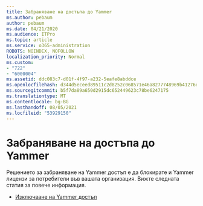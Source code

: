 ```yaml
---
title: Забраняване на достъпа до Yammer
ms.author: pebaum
author: pebaum
ms.date: 04/21/2020
ms.audience: ITPro
ms.topic: article
ms.service: o365-administration
ROBOTS: NOINDEX, NOFOLLOW
localization_priority: Normal
ms.custom:
- "722"
- "6000004"
ms.assetid: ddc083c7-d01f-4f97-a232-5eafe8abddce
ms.openlocfilehash: d344d5eceed89511c2d8252c068571e46a8277748969b41276d8204e801b3986
ms.sourcegitcommit: b5f7da89a650d2915dc652449623c78be6247175
ms.translationtype: MT
ms.contentlocale: bg-BG
ms.lasthandoff: 08/05/2021
ms.locfileid: "53929150"
---
```

# <a name="disable-access-to-yammer"></a>Забраняване на достъпа до Yammer

Решението за забраняване на Yammer достъп е да блокирате и Yammer лицензи за потребители във вашата организация. Вижте следната статия за повече информация.
  
- [Изключване на Yammer достъп](https://docs.microsoft.com/yammer/manage-yammer-users/turn-off-user-access)
